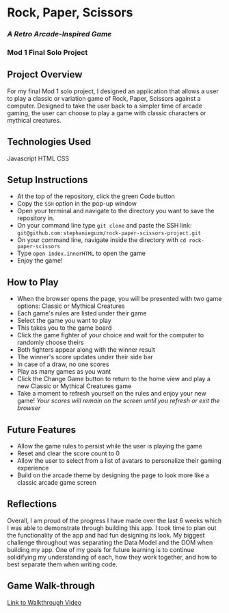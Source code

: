 # Rock, Paper, Scissors
### *A Retro Arcade-Inspired Game*
### Mod 1 Final Solo Project

## Project Overview
For my final Mod 1 solo project, I designed an application that allows a user to play a classic or variation game of Rock, Paper, Scissors against a computer. Designed to take the user back to a simpler time of arcade gaming, the user can choose to play a game with classic characters or mythical creatures.

## Technologies Used
Javascript
HTML
CSS

## Setup Instructions
* At the top of the repository, click the green Code button
* Copy the `SSH` option in the pop-up window
* Open your terminal and navigate to the directory you want to save the repository in.
* On your command line type `git clone` and paste the SSH link: `git@github.com:stephanieguzm/rock-paper-scissors-project.git`
* On your command line, navigate inside the directory with `cd rock-paper-scissors`
* Type `open index.innerHTML` to open the game
* Enjoy the game!

## How to Play
* When the browser opens the page, you will be presented with two game options: Classic or Mythical Creatures
* Each game's rules are listed under their game
* Select the game you want to play
* This takes you to the game board
* Click the game fighter of your choice and wait for the computer to randomly choose theirs
* Both fighters appear along with the winner result
* The winner's score updates under their side bar
* In case of a draw, no one scores
* Play as many games as you want
* Click the Change Game button to return to the home view and play a new Classic or Mythical Creatures game
* Take a moment to refresh yourself on the rules and enjoy your new game!
*Your scores will remain on the screen until you refresh or exit the browser*

## Future Features
* Allow the game rules to persist while the user is playing the game
* Reset and clear the score count to 0
* Allow the user to select from a list of avatars to personalize their gaming experience
* Build on the arcade theme by designing the page to look more like a classic arcade game screen

## Reflections
Overall, I am proud of the progress I have made over the last 6 weeks which I was able to demonstrate through building this app. I took time to plan out the functionality of the app and had fun designing its look. My biggest challenge throughout was separating the Data Model and the DOM when building my app. One of my goals for future learning is to continue solidifying my understanding of each, how they work together, and how to best separate them when writing code.

## Game Walk-through

[Link to Walkthrough Video](https://user-images.githubusercontent.com/101955307/173699505-82b5311e-160e-414b-a147-143e42b43d13.mov)
